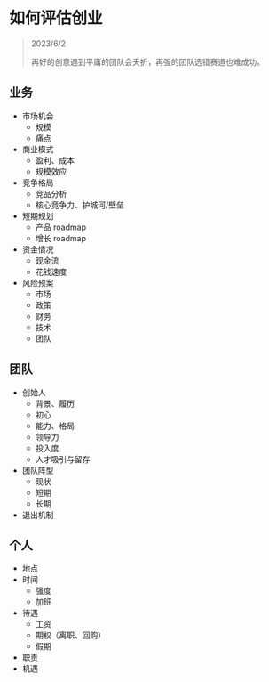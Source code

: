 # 如何评估创业

> 2023/6/2
> 
> 再好的创意遇到平庸的团队会夭折，再强的团队选错赛道也难成功。

## 业务

- 市场机会
  - 规模
  - 痛点
- 商业模式
  - 盈利、成本
  - 规模效应
- 竞争格局
  - 竞品分析
  - 核心竞争力、护城河/壁垒
- 短期规划
  - 产品 roadmap
  - 增长 roadmap
- 资金情况
  - 现金流
  - 花钱速度
- 风险预案
  - 市场
  - 政策
  - 财务
  - 技术
  - 团队

## 团队

- 创始人
  - 背景、履历
  - 初心
  - 能力、格局
  - 领导力
  - 投入度
  - 人才吸引与留存
- 团队阵型
  - 现状
  - 短期
  - 长期
- 退出机制

## 个人

- 地点
- 时间
  - 强度
  - 加班
- 待遇
  - 工资
  - 期权（离职、回购）
  - 假期
- 职责
- 机遇
